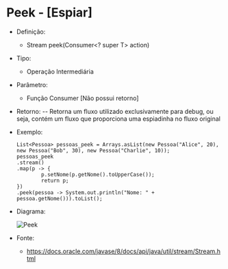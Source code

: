# Peek - [Espiar]

- Definição: 
    - Stream<T> peek(Consumer<? super T> action)

- Tipo: 
    - Operação Intermediária

- Parâmetro:
    - Função Consumer [Não possui retorno] 

- Retorno:
    -- Retorna um fluxo utilizado exclusivamente para debug, ou seja, contém um fluxo que proporciona uma espiadinha no fluxo original

- Exemplo: 
    ```
    List<Pessoa> pessoas_peek = Arrays.asList(new Pessoa("Alice", 20), new Pessoa("Bob", 30), new Pessoa("Charlie", 10));
	pessoas_peek
    .stream()
    .map(p -> {
			p.setNome(p.getNome().toUpperCase());
			return p;
	})
    .peek(pessoa -> System.out.println("Nome: " + pessoa.getNome())).toList();
    ```

- Diagrama:

    ![Peek](../images/15_peek.png)

- Fonte: 
    - https://docs.oracle.com/javase/8/docs/api/java/util/stream/Stream.html